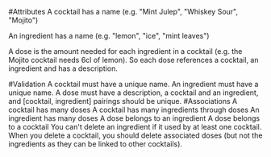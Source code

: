#Attributes
A cocktail has a name (e.g. "Mint Julep", "Whiskey Sour", "Mojito")

An ingredient has a name (e.g. "lemon", "ice", "mint leaves")

A dose is the amount needed for each ingredient in a cocktail
(e.g. the Mojito cocktail needs 6cl of lemon).
So each dose references a cocktail, an ingredient and has a description.

#Validation
A cocktail must have a unique name.
An ingredient must have a unique name.
A dose must have a description, a cocktail and an ingredient, and [cocktail, ingredient] pairings should be unique.
#Associations
A cocktail has many doses
A cocktail has many ingredients through doses
An ingredient has many doses
A dose belongs to an ingredient
A dose belongs to a cocktail
You can't delete an ingredient if it used by at least one cocktail.
When you delete a cocktail, you should delete associated doses (but not the ingredients as they can be linked to other cocktails).
